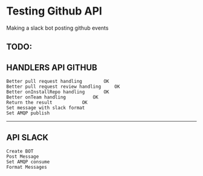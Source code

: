 # Testing Github API

Making a slack bot posting github events

TODO:
---------------------
HANDLERS API GITHUB
---------------------
	Better pull request handling		OK
	Better pull request review handling 	OK
	Better onInstallRepo handling 		OK
	Better onTeam handling 			OK
	Return the result 			OK
	Set message with slack format
	Set AMQP publish
---------------------
API SLACK
---------------------
	Create BOT
	Post Message
	Set AMQP consume
	Format Messages